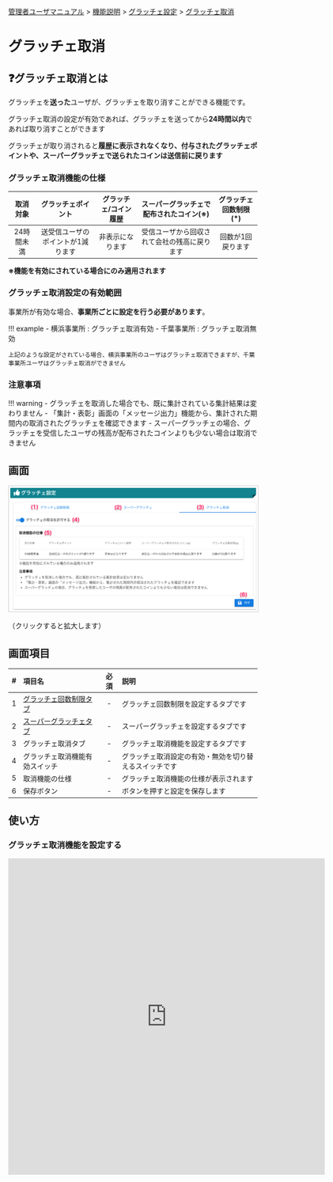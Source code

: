 [管理者ユーザマニュアル](../../../管理者機能/) > [機能説明](../../../管理者機能/#_16) > [グラッチェ設定](../../../管理者機能/#_26) > [グラッチェ取消](#)
# グラッチェ取消

## ❓グラッチェ取消とは

グラッチェを**送った**ユーザが、グラッチェを取り消すことができる機能です。

グラッチェ取消の設定が有効であれば、グラッチェを送ってから**24時間以内**であれば取り消すことができます

グラッチェが取り消されると**履歴に表示されなくなり、付与されたグラッチェポイントや、スーパーグラッチェで送られたコインは送信前に戻ります**

### グラッチェ取消機能の仕様
|   取消対象   | グラッチェポイント    | グラッチェ/コイン履歴  | スーパーグラッチェで配布されたコイン(※)  | グラッチェ回数制限(*)  |
| :---: | :---: | :---: | :---: | :---: |
| 24時間未満 | 送受信ユーザのポイントが1減ります | 非表示になります | 受信ユーザから回収されて会社の残高に戻ります | 回数が1回戻ります |

**※機能を有効にされている場合にのみ適用されます**


### グラッチェ取消設定の有効範囲

事業所が有効な場合、**事業所ごとに設定を行う必要があります**。

!!! example
    - 横浜事業所 : グラッチェ取消有効
    - 千葉事業所 : グラッチェ取消無効

    上記のような設定がされている場合、横浜事業所のユーザはグラッチェ取消できますが、千葉事業所ユーザはグラッチェ取消ができません

### 注意事項

!!! warning
    - グラッチェを取消した場合でも、既に集計されている集計結果は変わりません
    - 「集計・表彰」画面の「メッセージ出力」機能から、集計された期間内の取消されたグラッチェを確認できます
    - スーパーグラッチェの場合、グラッチェを受信したユーザの残高が配布されたコインよりも少ない場合は取消できません

## 画面
<a href="../../../images/other/8.png" data-lightbox="スクリーンショット" data-title="スクリーンショット">
    <img src="../../../images/other/8.png" style="border: solid 1px #ccc; width: 800px;" />
</a>

（クリックすると拡大します）


## 画面項目
|   #   | 項目名                                 | 必須  | 説明                                                                           |
| :---: | :------------------------------------- | :---: | :----------------------------------------------------------------------------- |
|   1   | [グラッチェ回数制限タブ](other01.md)                 |   -   | グラッチェ回数制限を設定するタブです                                           |
|   2   | [スーパーグラッチェタブ](other02.md)                 |   -   | スーパーグラッチェを設定するタブです                                           |
|   3   | グラッチェ取消タブ         |   -   | グラッチェ取消機能を設定するタブです                     |
|   4   | グラッチェ取消機能有効スイッチ |   -   | グラッチェ取消設定の有効・無効を切り替えるスイッチです |
|   5   | 取消機能の仕様          |   -   | グラッチェ取消機能の仕様が表示されます                    |
|   6   | 保存ボタン                             |   -   | ボタンを押すと設定を保存します                                                 |

## 使い方
### グラッチェ取消機能を設定する
<iframe src="https://scribehow.com/embed/__twp2K_5ZSoWIsflhNNNeUw" width="640" height="640" allowfullscreen frameborder="0"></iframe>